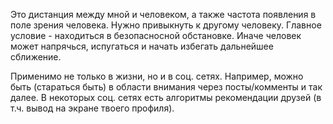 Это дистанция между мной и человеком, а также частота появления в поле зрения человека. Нужно привыкнуть к другому человеку. 
Главное условие - находиться в безопасносной обстановке. Иначе человек может напрячься, испугаться и начать избегать дальнейшее сближение. 

Применимо не только в жизни, но и в соц. сетях. Например, можно быть (стараться быть) в области внимания через посты/комменты и так далее. В некоторых соц. сетях есть алгоритмы рекомендации друзей (в т.ч. вывод на экране твоего профиля). 